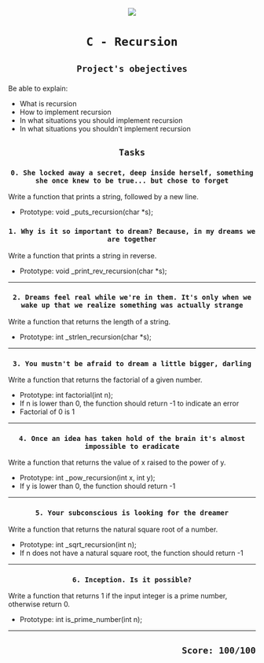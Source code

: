 <p align=center>
<img src="https://s3.eu-west-3.amazonaws.com/hbtn.intranet.project.files/holbertonschool-low_level_programming/219/a88.jpg"/>
</p>


# <p align=center>`C - Recursion`</p>
## <p align=center> `Project's obejectives` </p>
Be able to explain:

- What is recursion
- How to implement recursion
- In what situations you should implement recursion
- In what situations you shouldn’t implement recursion

## <p align=center>`Tasks`</p>

### <p align=center>`0. She locked away a secret, deep inside herself, something she once knew to be true... but chose to forget`</p>
Write a function that prints a string, followed by a new line.

- Prototype: void _puts_recursion(char *s);
### <p align=center>`1. Why is it so important to dream? Because, in my dreams we are together`</p>
Write a function that prints a string in reverse.

- Prototype: void _print_rev_recursion(char *s);
-----------------------------------------------------------
### <p align=center>`2. Dreams feel real while we're in them. It's only when we wake up that we realize something was actually strange`</p>
Write a function that returns the length of a string.

- Prototype: int _strlen_recursion(char *s);
-----------------------------------------------------------
### <p align=center>`3. You mustn't be afraid to dream a little bigger, darling`</p>
Write a function that returns the factorial of a given number.

- Prototype: int factorial(int n);
- If n is lower than 0, the function should return -1 to indicate an error
- Factorial of 0 is 1
-----------------------------------------------------------
### <p align=center>`4. Once an idea has taken hold of the brain it's almost impossible to eradicate`</p>
Write a function that returns the value of x raised to the power of y.

- Prototype: int _pow_recursion(int x, int y);
- If y is lower than 0, the function should return -1
-----------------------------------------------------------
### <p align=center>`5. Your subconscious is looking for the dreamer`</p>
Write a function that returns the natural square root of a number.

- Prototype: int _sqrt_recursion(int n);
- If n does not have a natural square root, the function should return -1
-----------------------------------------------------------
### <p align=center>`6. Inception. Is it possible?`</p>
Write a function that returns 1 if the input integer is a prime number, otherwise return 0.

- Prototype: int is_prime_number(int n);
-----------------------------------------------------------
## <p align=right>`Score: 100/100`</p>
